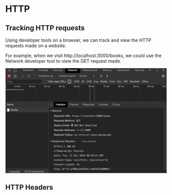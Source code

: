 # HTTP

## Tracking HTTP requests

Using developer tools on a browser, we can track and view the HTTP requests made on a website.

For example, when we visit http://localhost:3000/books, we could use the Network developer tool to view the GET request made.

<img src="../_media/get-request.png" alt="get request on /books uri" width="600"/>

## HTTP Headers

